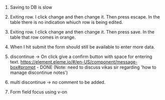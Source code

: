 1. Saving to DB is slow

2. Exiting row. I click change and then change it. Then press escape. In the table there is no indication whiuch row is being edited.

3. Exiting row. I click change and then change it. Then press save. In the table that row comes in orange.

4. When I hit submit the form should still be available to enter more data.

5. discontinue -> On click give a confirm button with space for entering text. https://element.eleme.io/#/en-US/component/message-box#prompt - DONE (Note: need to discuss vikas sir regarding 'how to manage discontinue notes')

6. multi discontinue -> no comment to be added.

7. Form field focus using v-on
